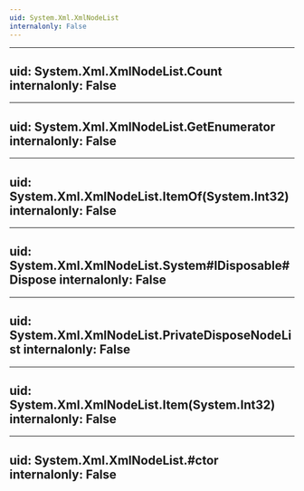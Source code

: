 ```yaml
---
uid: System.Xml.XmlNodeList
internalonly: False
---
```


---
uid: System.Xml.XmlNodeList.Count
internalonly: False
---

---
uid: System.Xml.XmlNodeList.GetEnumerator
internalonly: False
---

---
uid: System.Xml.XmlNodeList.ItemOf(System.Int32)
internalonly: False
---

---
uid: System.Xml.XmlNodeList.System#IDisposable#Dispose
internalonly: False
---

---
uid: System.Xml.XmlNodeList.PrivateDisposeNodeList
internalonly: False
---

---
uid: System.Xml.XmlNodeList.Item(System.Int32)
internalonly: False
---

---
uid: System.Xml.XmlNodeList.#ctor
internalonly: False
---

